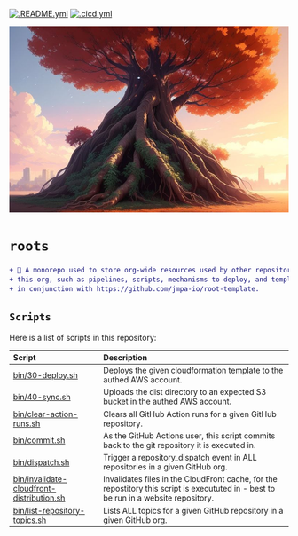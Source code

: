 <!-- markdownlint-disable MD041 MD010 -->
[![.README.yml](https://github.com/jmpa-io/roots/actions/workflows/.README.yml/badge.svg)](https://github.com/jmpa-io/roots/actions/workflows/.README.yml)
[![.cicd.yml](https://github.com/jmpa-io/roots/actions/workflows/.cicd.yml/badge.svg)](https://github.com/jmpa-io/roots/actions/workflows/.cicd.yml)

<p align="center">
  <img src="docs/logo.png"/>
</p>

# `roots`

```diff
+ 🌱 A monorepo used to store org-wide resources used by other repositories in
+ this org, such as pipelines, scripts, mechanisms to deploy, and templates. Used
+ in conjunction with https://github.com/jmpa-io/root-template.
```

## `Scripts`

Here is a list of scripts in this repository:

Script|Description
:---|:---
[bin/30-deploy.sh](bin/30-deploy.sh) | Deploys the given cloudformation template to the authed AWS account.
[bin/40-sync.sh](bin/40-sync.sh) | Uploads the dist directory to an expected S3 bucket in the authed AWS account.
[bin/clear-action-runs.sh](bin/clear-action-runs.sh) | Clears all GitHub Action runs for a given GitHub repository.
[bin/commit.sh](bin/commit.sh) | As the GitHub Actions user, this script commits back to the git repository it is executed in.
[bin/dispatch.sh](bin/dispatch.sh) | Trigger a repository_dispatch event in ALL repositories in a given GitHub org.
[bin/invalidate-cloudfront-distribution.sh](bin/invalidate-cloudfront-distribution.sh) | Invalidates files in the CloudFront cache, for the repostitory this script is execututed in - best to be run in a website repository.
[bin/list-repository-topics.sh](bin/list-repository-topics.sh) | Lists ALL topics for a given GitHub repository in a given GitHub org.

